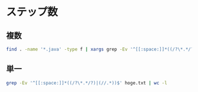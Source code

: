 # ステップ数

## 複数

```sh
find . -name '*.java' -type f | xargs grep -Ev '^[[:space:]]*((/?\*.*/?)|(//.*))$' | wc -l
```

## 単一

```sh
grep -Ev '^[[:space:]]*((/?\*.*/?)|(//.*))$' hoge.txt | wc -l
```

